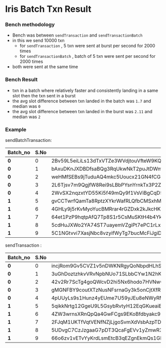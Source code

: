 # Iris Batch Txn Result

### Bench methodology 
- Bench was between `sendTransaction` and `sendTransactionBatch` 
- in this we send 10000 txn 
	- for `sendTransaction` , 5 txn were sent at burst per second for 2000 times
	- for `sendTransactionBatch` , batch of 5 txn were sent per second for 2000 times
- both were sent at the same time

### Bench Result
- txn in a batch where relatively faster and consistently landing in a same slot then the txn sent in a burst 
- the avg slot difference between txn landed in the batch was `1.7` and median was `0` 
- the avg slot difference between txn landed in the burst was `2.11` and median was `2`


### Example
sendBatchTransaction:

| Batch_no | S.No | Txn signature                                                                            | slot_landed |
| -------- | ---- | ---------------------------------------------------------------------------------------- | ----------- |
| **0**    | 0    | 2Bv59L5eiLiLs13dTxVTZe3WVdjtouVfteW9KQ81Kv4MmCoxmVwzZmDqzBnLDtfs2ZVFdUKcoFxSzx8pChuLGDye | 312275048   |
| **0**    | 1    | bAxuDKnJXDBDfsaBQg3RqUkwNkT2puJtDWmYHjc1WseF7CtRzh3Nnsy1TJnW2YfK3S5euKAKC4t8qVTL61mKPtG  | 312275048   |
| **0**    | 2    | weHMfSEBs9jTuduAQ4mkc5Uoucx21GN4fCGJttxDpP2rBRZ7aFGLqJrx5MzAN7fjhDQKkuutRKbcU1u6UXWYTHH  | 312275048   |
| **0**    | 3    | 2L6Tjsv7m9QgjfW8Rei9sLBbPYsnYrnkTx3P2ZyZTHotUngrbNGgAjGfGsGWxXesL7WxiwdFBZxzgEmLWeBZB9iG | 312275048   |
| **0**    | 4    | 2WvSX2nqzxtYD55Ki5f49mQy9f1VsViBgCqD5wHYz8S1XDTmhgG1gVqGjUHFojZVoTwfir6vbrNf6Hb9FkNERJrK | 312275048   |
| **1**    | 5    | gvCCTwrfQamTa8RptzXYkrWafRLQfbCMSxhMtJUQ5hhY7KMy9x6Yym9waMzsHERp4yXV5HocX5cJBMRBdbv7fEw  | 312275051   |
| **1**    | 6    | 4GHLy9j5rKvMyoYucBMRrar4rGZDxk2kJkcHKn3KQcuKwAwHxEFXGoLv5Yn2ccGNn59t2w3C8C8ukYsnSHfzN6Aw | 312275051   |
| **1**    | 7    | 64et1PzP9hqtpAfQ7Tp8S1r5CsMuSKtH4b4YkwhsUVdmjrUkyHbxWsB5C2t8JwHkRbUnyJKTJJtqmXg7YGmLYX5X | 312275051   |
| **1**    | 8    | 5cdHuJXWo2YA74ST7uayemVZgiPt7ePC1rLxqGPdnY57oueJ5WQAeVbUkuYrWGjQDbKMEbgARUhqSrgXTCApk52r | 312275051   |
| **1**    | 9    | 5C1NGtvvi7XasjNbc8vzyifWyTg7bucMcFiJgiDk8VaG7tJD4fevgHwhjee3dyQ5it2oC5aK9ag2eu5vKNKk5GvL | 312275051   |
sendTransaction : 

| Batch_no | S.No | Txn signature                                                                            | slot_landed |
| -------- | ---- | ---------------------------------------------------------------------------------------- | ----------- |
| **0**    | 0    | incjRom9Gv5CVZ1v5nDWKNRgyQoNbpdHLhSwy96VVZvtFhhnZ7NPdWWU8BxXv1FYe9kfi5pzNeGAocwAy39Cj1o  | 312275048   |
| **0**    | 1    | 3uGhDoztzhkvVRvNpbNUo71SLbbCYw1N2hKcbd3dcBsHvzyqaJtkGRLnNZUU9uagGPLDZ8AWeAKSFw4aLxFkr981 | 312275048   |
| **0**    | 2    | 42v2Rr7ScTg4goQWcvD2hi5Nx6hodo7HVNwC7dEdfn7R4G68SVbuuGVN1kTSQkmni7EUfypvQjCLXZj5qK6H2EeE | 312275048   |
| **0**    | 3    | gMGNFBY9coutXTzNusNFsrnaGy3k5onCjtXfRW21cVK5Rt2AYpbigNQkbWgjtPBS7EMJxduh1EDtHMmJvZ14SnR  | 312275048   |
| **0**    | 4    | 4pUUyLs9s1Hunz4yEUme7U59yJEu8eNWyRMMokZxdNeayYqAcvMphvym2VuXQWki8UEvSdi43Bdv73a8fSv1VzB2 | 312275051   |
| **1**    | 5    | 5qikkNrtg12GgeU9L5GsybRvtyH12EqGKueaiEHZSPJikzV9bXGxzLTjARdZL23nfExWbvjDdiVbG6Cw5aCmLRph | 312275051   |
| **1**    | 6    | 4ZW3wrnsXRnQpQa4GwFCgs9EKoBfdbyakc9uJzadY6JXoWC9FkgTTx4fW59fLcrd2SoCZjK8Pi4ApUKxfk2r98we | 312275051   |
| **1**    | 7    | 2FJqM1UKTfVqtVENfNZjLjgoSvmXdVsbAzpTDKF1aZ7RMFXUHTvZ3AqJCWXL9D3GAYLSXNsUhv9RFVQQ1w4MXbqF | 312275051   |
| **1**    | 8    | 5UDvgC7CzJzgaaG7pDT3QcaFgEVv1yZmwR3JEssyM81mgDYqd5n9jeWTZZJVtRCQZf6SUf7TUzAxAXrDT6gYqgxB | 312275052   |
| **1**    | 9    | 66o6zv1vETvYyKrdLsmEtcB3qEZgnEkmQs1GPqEbtg3on6pZYat76M1hxcMXn77x3QehxrsnxrY8bP9Rm5qG94wo | 312275051   |
